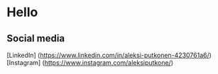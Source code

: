 # Hello

## Social media

[LinkedIn] (https://www.linkedin.com/in/aleksi-putkonen-4230761a6/)
[Instagram] (https://www.instagram.com/aleksiputkone/)

